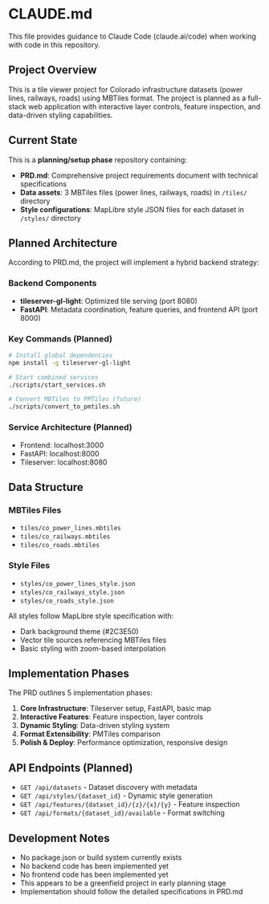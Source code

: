 # CLAUDE.md

This file provides guidance to Claude Code (claude.ai/code) when working with code in this repository.

## Project Overview

This is a tile viewer project for Colorado infrastructure datasets (power lines, railways, roads) using MBTiles format. The project is planned as a full-stack web application with interactive layer controls, feature inspection, and data-driven styling capabilities.

## Current State

This is a **planning/setup phase** repository containing:
- **PRD.md**: Comprehensive project requirements document with technical specifications
- **Data assets**: 3 MBTiles files (power lines, railways, roads) in `/tiles/` directory
- **Style configurations**: MapLibre style JSON files for each dataset in `/styles/` directory

## Planned Architecture

According to PRD.md, the project will implement a hybrid backend strategy:

### Backend Components
- **tileserver-gl-light**: Optimized tile serving (port 8080)
- **FastAPI**: Metadata coordination, feature queries, and frontend API (port 8000)

### Key Commands (Planned)
```bash
# Install global dependencies
npm install -g tileserver-gl-light

# Start combined services
./scripts/start_services.sh

# Convert MBTiles to PMTiles (future)
./scripts/convert_to_pmtiles.sh
```

### Service Architecture (Planned)
- Frontend: localhost:3000
- FastAPI: localhost:8000  
- Tileserver: localhost:8080

## Data Structure

### MBTiles Files
- `tiles/co_power_lines.mbtiles`
- `tiles/co_railways.mbtiles` 
- `tiles/co_roads.mbtiles`

### Style Files
- `styles/co_power_lines_style.json`
- `styles/co_railways_style.json`
- `styles/co_roads_style.json`

All styles follow MapLibre style specification with:
- Dark background theme (#2C3E50)
- Vector tile sources referencing MBTiles files
- Basic styling with zoom-based interpolation

## Implementation Phases

The PRD outlines 5 implementation phases:
1. **Core Infrastructure**: Tileserver setup, FastAPI, basic map
2. **Interactive Features**: Feature inspection, layer controls  
3. **Dynamic Styling**: Data-driven styling system
4. **Format Extensibility**: PMTiles comparison
5. **Polish & Deploy**: Performance optimization, responsive design

## API Endpoints (Planned)

- `GET /api/datasets` - Dataset discovery with metadata
- `GET /api/styles/{dataset_id}` - Dynamic style generation
- `GET /api/features/{dataset_id}/{z}/{x}/{y}` - Feature inspection
- `GET /api/formats/{dataset_id}/available` - Format switching

## Development Notes

- No package.json or build system currently exists
- No backend code has been implemented yet
- No frontend code has been implemented yet
- This appears to be a greenfield project in early planning stage
- Implementation should follow the detailed specifications in PRD.md